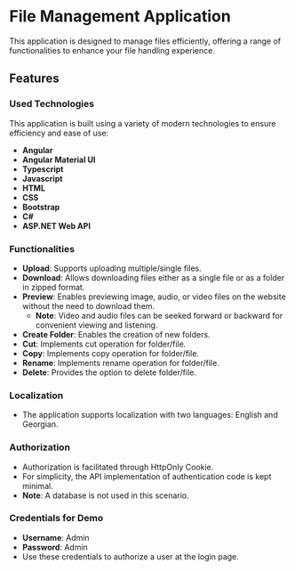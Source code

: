 # File Management Application

This application is designed to manage files efficiently, offering a range of functionalities to enhance your file handling experience.

## Features

### Used Technologies

This application is built using a variety of modern technologies to ensure efficiency and ease of use:

- **Angular**
- **Angular Material UI**
- **Typescript**
- **Javascript**
- **HTML**
- **CSS**
- **Bootstrap**
- **C#**
- **ASP.NET Web API**

### Functionalities
- **Upload**: Supports uploading multiple/single files.
- **Download**: Allows downloading files either as a single file or as a folder in zipped format.
- **Preview**: Enables previewing image, audio, or video files on the website without the need to download them.
  - **Note**: Video and audio files can be seeked forward or backward for convenient viewing and listening.
- **Create Folder**: Enables the creation of new folders.
- **Cut**: Implements cut operation for folder/file.
- **Copy**: Implements copy operation for folder/file.
- **Rename**: Implements rename operation for folder/file.
- **Delete**: Provides the option to delete folder/file.

### Localization
- The application supports localization with two languages: English and Georgian.

### Authorization
- Authorization is facilitated through HttpOnly Cookie.
- For simplicity, the API implementation of authentication code is kept minimal.
- **Note**: A database is not used in this scenario.

### Credentials for Demo
- **Username**: Admin
- **Password**: Admin
- Use these credentials to authorize a user at the login page.
